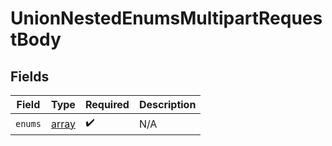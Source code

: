 # UnionNestedEnumsMultipartRequestBody


## Fields

| Field                                     | Type                                      | Required                                  | Description                               |
| ----------------------------------------- | ----------------------------------------- | ----------------------------------------- | ----------------------------------------- |
| `enums`                                   | [array](../../Models/Operations/Enums.md) | :heavy_check_mark:                        | N/A                                       |